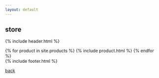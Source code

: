 ```yaml
---
layout: default
---
```

## store


{% include header.html %}
 <main class="main">
 <div class="products">
 {% for product in site.products %}
 {% include product.html %}
 {% endfor %}
 </div>
 </main>
 {% include footer.html %}

[back](./)
